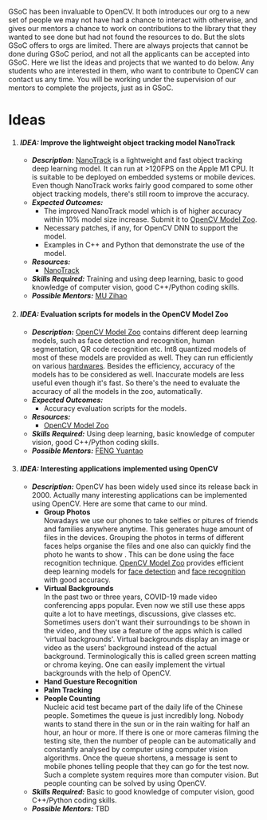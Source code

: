 GSoC has been invaluable to OpenCV. It both introduces our org to a new set of people we may not have had a chance to interact with otherwise, and gives our mentors a chance to work on contributions to the library that they wanted to see done but had not found the resources to do. But the slots GSoC offers to orgs are limited. There are always projects that cannot be done during GSoC period, and not all the applicants can be accepted into GSoC. Here we list the ideas and projects that we wanted to do below. Any students who are interested in them, who want to contribute to OpenCV can contact us any time. You will be working under the supervision of our mentors to complete the projects, just as in GSoC.

# Ideas

1. #### _IDEA:_ Improve the lightweight object tracking model NanoTrack
   * ***Description:*** [NanoTrack](https://github.com/HonglinChu/SiamTrackers/tree/master/NanoTrack) is a lightweight and fast object tracking deep learning model. It can run at >120FPS on the Apple M1 CPU. It is suitable to be deployed on embedded systems or mobile devices. Even though NanoTrack works fairly good compared to some other object tracking models, there's still room to improve the accuracy.
   * ***Expected Outcomes:*** 
      * The improved NanoTrack model which is of higher accuracy within 10% model size increase. Submit it to [OpenCV Model Zoo](https://github.com/opencv/opencv_zoo).
      * Necessary patches, if any, for OpenCV DNN to support the model.
      * Examples in C++ and Python that demonstrate the use of the model.
   * ***Resources:***
      * [NanoTrack](https://github.com/HonglinChu/SiamTrackers/tree/master/NanoTrack)
   * ***Skills Required:*** Training and using deep learning, basic to good knowledge of computer vision, good C++/Python coding skills.
   * ***Possible Mentors:*** [MU Zihao](mailto:zihao.mu@opencv.org.cn)

1. #### _IDEA:_ Evaluation scripts for models in the OpenCV Model Zoo 
   * ***Description:*** [OpenCV Model Zoo](https://github.com/opencv/opencv_zoo) contains different deep learning models, such as face detection and recognition, human segmentation, QR code recognition etc. Int8 quantized models of most of these models are provided as well. They can run efficiently on various [hardwares](https://github.com/opencv/opencv_zoo#models--benchmark-results). Besides the efficiency, accuracy of the models has to be considered as well. Inaccurate models are less useful even though it's fast. So there's the need to evaluate the accuracy of all the models in the zoo, automatically. 
   * ***Expected Outcomes:*** 
      * Accuracy evaluation scripts for the models.
   * ***Resources:***
      * [OpenCV Model Zoo](https://github.com/opencv/opencv_zoo)
   * ***Skills Required:*** Using deep learning, basic knowledge of computer vision, good C++/Python coding skills.
   * ***Possible Mentors:*** [FENG Yuantao](mailto:yuantao.feng@opencv.org.cn)

1. #### _IDEA:_ Interesting applications implemented using OpenCV 
   * ***Description:*** OpenCV has been widely used since its release back in 2000. Actually many interesting applications can be implemented using OpenCV. Here are some that came to our mind.
      * **Group Photos**<br/> Nowadays we use our phones to take selfies or pitures of friends and families anywhere anytime. This generates huge amount of files in the devices. Grouping the photos in terms of different faces helps organise the files and one also can quickly find the photo he wants to show . This can be done using the face recognition technique. [OpenCV Model Zoo](https://github.com/opencv/opencv_zoo) provides efficient deep learning models for [face detection](https://github.com/opencv/opencv_zoo/blob/master/models/face_detection_yunet) and [face recognition](https://github.com/opencv/opencv_zoo/tree/master/models/face_recognition_sface) with good accuracy.
      * **Virtual Backgrounds**<br/> In the past two or three years, COVID-19 made video conferencing apps popular. Even now we still use these apps quite a lot to have meetings, discussions, give classes etc. Sometimes users don't want their surroundings to be shown in the video, and they use a feature of the apps which is called 'virtual backgrounds'. Virtual backgrounds display an image or video as the users' background instead of the actual background. Terminologically this is called green screen matting or chroma keying. One can easily implement the virtual backgrounds with the help of OpenCV.
      * **Hand Guesture Recognition**      
      * **Palm Tracking**
      * **People Counting**<br/> Nucleic acid test became part of the daily life of the Chinese people. Sometimes the queue is just incredibly long. Nobody wants to stand there in the sun or in the rain waiting for half an hour, an hour or more. If there is one or more cameras filming the testing site, then the number of people can be automatically and constantly analysed by computer using computer vision algorithms. Once the queue shortens, a message is sent to mobile phones telling people that they can go for the test now. Such a complete system requires more than computer vision. But people counting can be solved by using OpenCV.
   * ***Skills Required:*** Basic to good knowledge of computer vision, good C++/Python coding skills.
   * ***Possible Mentors:*** TBD
